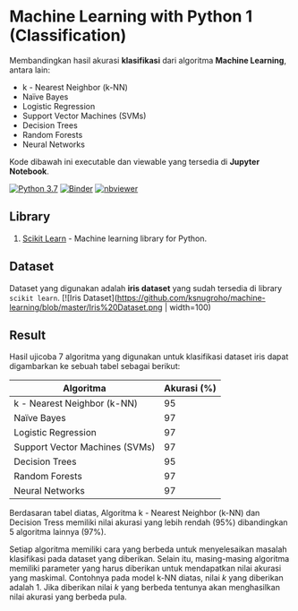 # Machine Learning with Python 1 (Classification)
Membandingkan hasil akurasi **klasifikasi** dari algoritma **Machine Learning**, antara lain: 

* k - Nearest Neighbor (k-NN)
* Naïve Bayes
* Logistic Regression
* Support Vector Machines (SVMs)
* Decision Trees
* Random Forests
* Neural Networks

Kode dibawah ini executable dan viewable yang tersedia di **Jupyter Notebook**.

[![Python 3.7](https://img.shields.io/badge/python-3.7-blue.svg)](https://www.python.org/downloads/release/python-370/)
[![Binder](https://mybinder.org/badge_logo.svg)](https://mybinder.org/v2/gh/ksnugroho/machine-learning/master?filepath=ml-python-classification.ipynb)
[![nbviewer](https://img.shields.io/badge/render-nbviewer-orange.svg)](https://nbviewer.jupyter.org/github/ksnugroho/machine-learning/blob/master/ml-python-classification.ipynb)

## Library
1. [Scikit Learn](https://scikit-learn.org) - Machine learning library for Python.

## Dataset
Dataset yang digunakan adalah **iris dataset** yang sudah tersedia di library `scikit learn`.
[![Iris Dataset](https://github.com/ksnugroho/machine-learning/blob/master/Iris%20Dataset.png | width=100)

## Result
Hasil ujicoba 7 algoritma yang digunakan untuk klasifikasi dataset iris dapat digambarkan ke sebuah tabel sebagai berikut:

| Algoritma                      | Akurasi (%) |
|--------------------------------|-------------|
| k - Nearest Neighbor (k-NN)    |      95     |
| Naïve Bayes                    |      97     |
| Logistic Regression            |      97     |
| Support Vector Machines (SVMs) |      97     |
| Decision Trees                 |      95     |
| Random Forests                 |      97     |
| Neural Networks                |      97     |

Berdasaran tabel diatas, Algoritma k - Nearest Neighbor (k-NN) dan Decision Tress memiliki nilai akurasi yang lebih rendah (95%) dibandingkan 5 algoritma lainnya (97%).  

Setiap algoritma memiliki cara yang berbeda untuk menyelesaikan masalah klasifikasi pada dataset yang diberikan. Selain itu, masing-masing algoritma memiliki parameter yang harus diberikan untuk mendapatkan nilai akurasi yang maskimal. Contohnya pada model k-NN diatas, nilai *k* yang diberikan adalah 1. Jika diberikan nilai *k* yang berbeda tentunya akan menghasilkan nilai akurasi yang berbeda pula.
